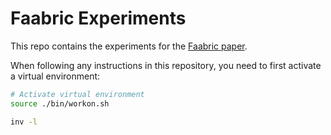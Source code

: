 # Faabric Experiments

This repo contains the experiments for the [Faabric paper](
https://arxiv.org/abs/2302.11358).

When following any instructions in this repository, you need to first activate
a virtual environment:

```bash
# Activate virtual environment
source ./bin/workon.sh

inv -l
```
